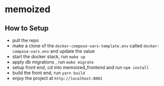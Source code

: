 # memoized


## How to Setup

- pull the repo
- make a clone of the `docker-compose-vars-template.env` called `docker-compose-vars.env` and update the value
- start the docker stack, run `make up`
- apply db migrations , run `make migrate `
- setup front end, cd into memoized_frontend and run `npm install`
- build the front end, run `yarn build`
- enjoy the project at `http://localhost:8001`